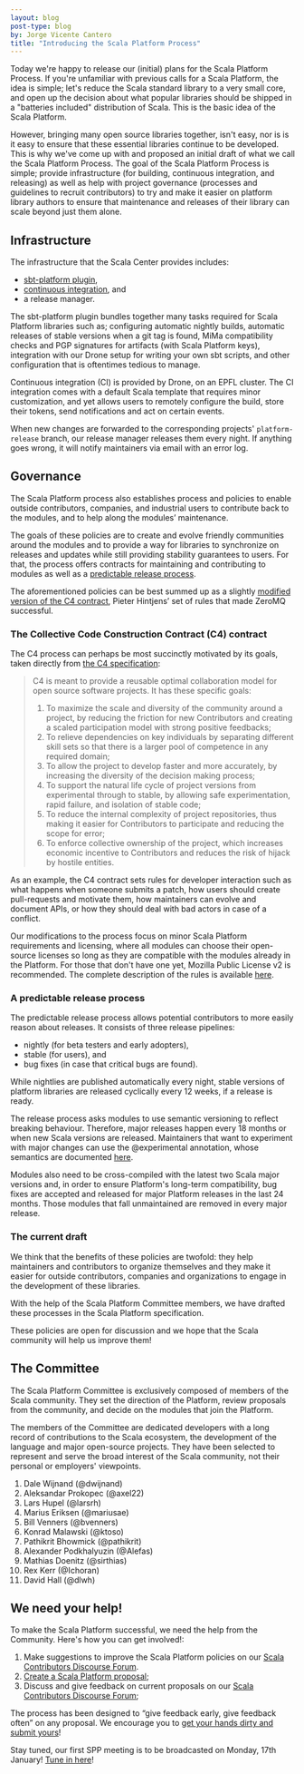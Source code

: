 ```yaml
---
layout: blog
post-type: blog
by: Jorge Vicente Cantero
title: "Introducing the Scala Platform Process"
---
```


Today we're happy to release our (initial) plans for the Scala Platform Process.
If you're unfamiliar with previous calls for a Scala Platform, the idea is
simple; let's reduce the Scala standard library to a very small core, and open
up the decision about what popular libraries should be shipped in a "batteries
included" distribution of Scala. This is the basic idea of the Scala Platform.

However, bringing many open source libraries together,
isn't easy, nor is is it easy to ensure that these essential libraries continue
to be developed. This is why we've come up with and proposed an initial draft of
what we call the Scala Platform Process. The goal of the Scala Platform Process
is simple; provide infrastructure (for building, continuous integration, and
releasing) as well as help with project governance (processes and guidelines to
recruit contributors) to try and make it easier on platform library authors to
ensure that maintenance and releases of their library can scale beyond just them
alone.

## Infrastructure

The infrastructure that the Scala Center provides includes:

* [sbt-platform plugin](https://scalacenter.github.io/platform-staging/sbt-platform.html),
* [continuous integration](https://scalacenter.github.io/platform-staging/ci-integration.html), and
* a release manager.

The sbt-platform plugin bundles together many tasks required for Scala Platform
libraries such as; configuring automatic nightly builds, automatic releases of
stable versions when a git tag is found, MiMa compatibility checks and PGP
signatures for artifacts (with Scala Platform keys), integration with our Drone
setup for writing your own sbt scripts, and other configuration that is
oftentimes tedious to manage.

Continuous integration (CI) is provided by Drone, on an EPFL cluster. The CI
integration comes with a default Scala template that requires minor
customization, and yet allows users to remotely configure the build, store their
tokens, send notifications and act on certain events.

When new changes are forwarded to the corresponding projects' `platform-release`
branch, our release manager releases them every night. If anything goes wrong,
it will notify maintainers via email with an error log.

## Governance

The Scala Platform process also establishes process and policies to enable
outside contributors, companies, and industrial users to contribute back to the
modules, and to help along the modules’ maintenance.

The goals of these policies are to create and evolve friendly communities around
the modules and to provide a way for libraries to synchronize on releases and
updates while still providing stability guarantees to users. For that, the
process offers contracts for maintaining and contributing to modules as well as
a [predictable release process](https://scalacenter.github.io/platform-staging/policies.html#policies-on-release-and-stability).

The aforementioned policies can be best summed up as a slightly [modified version
of the C4 contract](https://scalacenter.github.io/platform-staging/policies.html#policies-on-committers-and-contributors), Pieter Hintjens’ set of rules that made ZeroMQ successful.

### The Collective Code Construction Contract (C4) contract

The C4 process can perhaps be most succinctly motivated by its goals, taken directly from [the C4 specification](https://rfc.zeromq.org/spec:42/C4/):

<blockquote>
C4 is meant to provide a reusable optimal collaboration model for open source software projects. It has these specific goals:
<ol>
  <li>To maximize the scale and diversity of the community around a project, by reducing the friction for new Contributors and creating a scaled participation model with strong positive feedbacks;</li>
  <li>To relieve dependencies on key individuals by separating different skill sets so that there is a larger pool of competence in any required domain;</li>
  <li>To allow the project to develop faster and more accurately, by increasing the diversity of the decision making process;</li>
  <li>To support the natural life cycle of project versions from experimental through to stable, by allowing safe experimentation, rapid failure, and isolation of stable code;</li>
  <li>To reduce the internal complexity of project repositories, thus making it easier for Contributors to participate and reducing the scope for error;</li>
  <li>To enforce collective ownership of the project, which increases economic incentive to Contributors and reduces the risk of hijack by hostile entities.</li>
</ol>
</blockquote>

As an example, the C4 contract sets rules for developer interaction such as what
happens when someone submits a patch, how users should create pull-requests and
motivate them, how maintainers can evolve and document APIs, or how they should
deal with bad actors in case of a conflict.

Our modifications to the process focus on minor Scala Platform requirements and
licensing, where all modules can choose their open-source licenses so long as
they are compatible with the modules already in the Platform. For those that
don't have one yet, Mozilla Public License v2 is recommended. The complete
description of the rules is available
[here](https://scalacenter.github.io/platform-staging/policies.html#policies-on-committers-and-contributors).

### A predictable release process
The predictable release process allows potential contributors to more easily
reason about releases. It consists of three release pipelines:

* nightly (for beta testers and early adopters),
* stable (for users), and
* bug fixes (in case that critical bugs are found).

While nightlies are published automatically every night, stable versions of
platform libraries are released cyclically every 12 weeks, if a release is
ready.

The release process asks modules to use semantic versioning to reflect breaking
behaviour. Therefore, major releases happen every 18 months or when new Scala
versions are released. Maintainers that want to experiment with major changes
can use the @experimental annotation, whose semantics are documented [here](https://scalacenter.github.io/platform-staging/platform.html#expectations).

Modules also need to be cross-compiled with the latest two Scala major versions
and, in order to ensure Platform's long-term compatibility, bug fixes are
accepted and released for major Platform releases in the last 24 months. Those
modules that fall unmaintained are removed in every major release.

### The current draft

We think that the benefits of these policies are twofold: they help maintainers
and contributors to organize themselves and they make it easier for outside
contributors, companies and organizations to engage in the development of these
libraries.

With the help of the Scala Platform Committee members, we have drafted these
processes in the Scala Platform specification.

These policies are open for discussion and we hope that the Scala community will
help us improve them!

## The Committee

The Scala Platform Committee is exclusively composed of members of the Scala
community. They set the direction of the Platform, review proposals from the
community, and decide on the modules that join the Platform.

The members of the Committee are dedicated developers with a long record of
contributions to the Scala ecosystem, the development of the language and major
open-source projects. They have been selected to represent and serve the broad
interest of the Scala community, not their personal or employers' viewpoints.

1. Dale Wijnand (@dwijnand)
1. Aleksandar Prokopec (@axel22)
1. Lars Hupel (@larsrh)
1. Marius Eriksen (@mariusae)
1. Bill Venners (@bvenners)
1. Konrad Malawski (@ktoso)
1. Pathikrit Bhowmick (@pathikrit)
1. Alexander Podkhalyuzin (@Alefas)
1. Mathias Doenitz (@sirthias)
1. Rex Kerr (@Ichoran)
1. David Hall (@dlwh)

## We need your help!
To make the Scala Platform successful, we need the help from the Community. Here's how you can get involved!:

1. Make suggestions to improve the Scala Platform policies on our [Scala Contributors Discourse Forum][discourse].
2. [Create a Scala Platform proposal](https://scalacenter.github.io/platform-staging/proposal-submission.html);
3. Discuss and give feedback on current proposals on our [Scala Contributors Discourse Forum][discourse];

The process has been designed to “give feedback early, give feedback often” on
any proposal. We encourage you to [get your hands dirty and submit
yours](https://scalacenter.github.io/platform-staging/proposal-submission.html)!

Stay tuned, our first SPP meeting is to be broadcasted on Monday, 17th January!
[Tune in here](https://www.youtube.com/watch?v=eqSSXg7Up2I)!

[discourse]: https://contributors.scala-lang.org/
